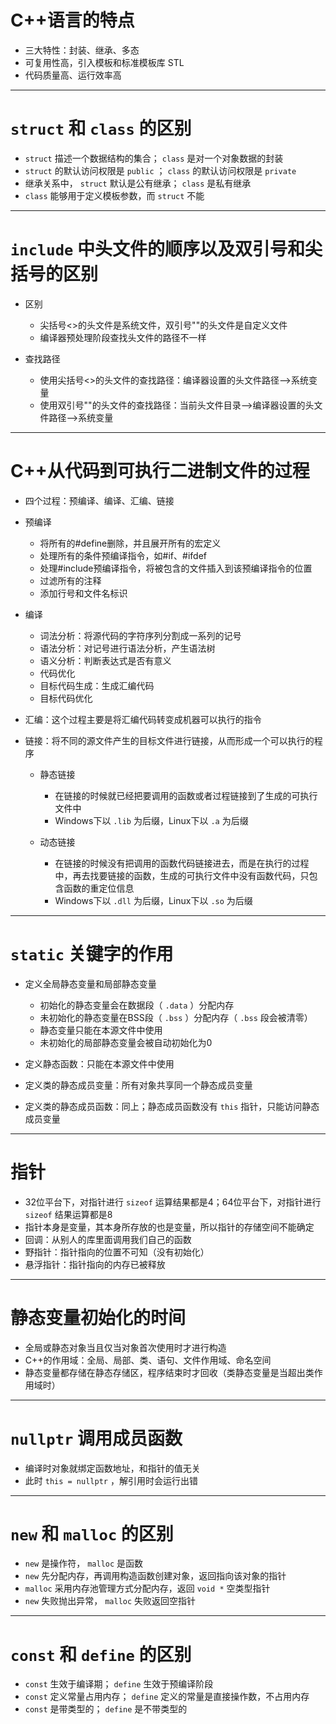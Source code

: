# **C++语言的特点**

- 三大特性：封装、继承、多态
- 可复用性高，引入模板和标准模板库 STL
- 代码质量高、运行效率高

---

# **`struct` 和 `class` 的区别**

- `struct` 描述一个数据结构的集合； `class` 是对一个对象数据的封装
- `struct` 的默认访问权限是 `public` ； `class` 的默认访问权限是 `private` 
- 继承关系中， `struct` 默认是公有继承； `class` 是私有继承
- `class` 能够用于定义模板参数，而 `struct` 不能

---

# **`include` 中头文件的顺序以及双引号和尖括号的区别**

- 区别

  - 尖括号<>的头文件是系统文件，双引号""的头文件是自定义文件
  - 编译器预处理阶段查找头文件的路径不一样

- 查找路径

  - 使用尖括号<>的头文件的查找路径：编译器设置的头文件路径-->系统变量
  - 使用双引号""的头文件的查找路径：当前头文件目录-->编译器设置的头文件路径-->系统变量

---

# **C++从代码到可执行二进制文件的过程**

- 四个过程：预编译、编译、汇编、链接

- 预编译

  - 将所有的#define删除，并且展开所有的宏定义
  - 处理所有的条件预编译指令，如#if、#ifdef
  - 处理#include预编译指令，将被包含的文件插入到该预编译指令的位置
  - 过滤所有的注释
  -  添加行号和文件名标识

- 编译

  - 词法分析：将源代码的字符序列分割成一系列的记号
  - 语法分析：对记号进行语法分析，产生语法树
  - 语义分析：判断表达式是否有意义
  - 代码优化
  - 目标代码生成：生成汇编代码
  - 目标代码优化

- 汇编：这个过程主要是将汇编代码转变成机器可以执行的指令

- 链接：将不同的源文件产生的目标文件进行链接，从而形成一个可以执行的程序

  - 静态链接

    - 在链接的时候就已经把要调用的函数或者过程链接到了生成的可执行文件中
    - Windows下以 `.lib` 为后缀，Linux下以 `.a` 为后缀

  - 动态链接

    - 在链接的时候没有把调用的函数代码链接进去，而是在执行的过程中，再去找要链接的函数，生成的可执行文件中没有函数代码，只包含函数的重定位信息
    - Windows下以 `.dll` 为后缀，Linux下以 `.so` 为后缀

---

# **`static` 关键字的作用**

- 定义全局静态变量和局部静态变量

  - 初始化的静态变量会在数据段（ `.data` ）分配内存
  - 未初始化的静态变量在BSS段（ `.bss` ）分配内存（ `.bss` 段会被清零）
  - 静态变量只能在本源文件中使用
  - 未初始化的局部静态变量会被自动初始化为0

- 定义静态函数：只能在本源文件中使用

- 定义类的静态成员变量：所有对象共享同一个静态成员变量

- 定义类的静态成员函数：同上；静态成员函数没有 `this` 指针，只能访问静态成员变量

---

# **指针**

- 32位平台下，对指针进行 `sizeof` 运算结果都是4；64位平台下，对指针进行 `sizeof` 结果运算都是8
- 指针本身是变量，其本身所存放的也是变量，所以指针的存储空间不能确定
- 回调：从别人的库里面调用我们自己的函数
- 野指针：指针指向的位置不可知（没有初始化）
- 悬浮指针：指针指向的内存已被释放

---

# **静态变量初始化的时间**

- 全局或静态对象当且仅当对象首次使用时才进行构造
- C++的作用域：全局、局部、类、语句、文件作用域、命名空间
- 静态变量都存储在静态存储区，程序结束时才回收（类静态变量是当超出类作用域时）

---

# **`nullptr` 调用成员函数**

- 编译时对象就绑定函数地址，和指针的值无关
- 此时 `this = nullptr` ，解引用时会运行出错

---

# **`new` 和 `malloc` 的区别**

- `new` 是操作符， `malloc` 是函数
- `new` 先分配内存，再调用构造函数创建对象，返回指向该对象的指针
- `malloc` 采用内存池管理方式分配内存，返回 `void *` 空类型指针
- `new` 失败抛出异常， `malloc` 失败返回空指针

---

# **`const` 和 `define` 的区别**

- `const` 生效于编译期； `define` 生效于预编译阶段
- `const` 定义常量占用内存； `define` 定义的常量是直接操作数，不占用内存
- `const` 是带类型的； `define` 是不带类型的


